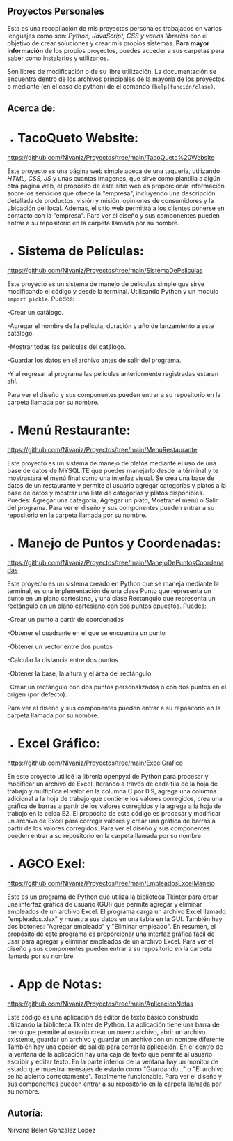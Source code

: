 ## Proyectos Personales 

Esta es una recopilación de mis proyectos personales trabajados en varios lenguajes como son: *Python, JavaScript, CSS y varias librerías* con el objetivo de crear soluciones y crear mis propios sistemas. **Para mayor información** de los propios proyectos, puedes acceder a sus carpetas para saber como instalarlos y utilizarlos. 

Son libres de modificación o de su libre utilización. La documentación se encuentra dentro de los archivos principales de la mayoría de los proyectos o mediante (en el caso de python) de el comando `(help(función/clase)`.

## Acerca de:

- # TacoQueto Website: 
https://github.com/Nivaniz/Proyectos/tree/main/TacoQueto%20Website

Este proyecto es una página web simple aceca de una taquería, utilizando *HTML, CSS, JS* y unas cuantas imagenes, que sirve como plantilla a algún otra página web, el propósito de este sitio web es proporcionar información sobre los servicios que ofrece la "empresa", incluyendo una descripción detallada de productos, visión y misión, opiniones de consumidores y la ubicación del local. Además, el sitio web permitirá a los clientes ponerse en contacto con la "empresa". Para ver el diseño y sus componentes pueden entrar a su repositorio en la carpeta llamada por su nombre.

- # Sistema de Películas: 
https://github.com/Nivaniz/Proyectos/tree/main/SistemaDePeliculas

Este proyecto es un sistema de manejo de películas simple que sirve modificando el código y desde la terminal. Utilizando Python y un modulo `import pickle`. Puedes:

  -Crear un catálogo.
  
  -Agregar el nombre de la película, duración y año de lanzamiento a este catálogo.
  
  -Mostrar todas las películas del catálogo.
  
  -Guardar los datos en el archivo antes de salir del programa.
  
  -Y al regresar al programa las películas anteriormente registradas estaran ahí.
 
 Para ver el diseño y sus componentes pueden entrar a su repositorio en la carpeta llamada por su nombre.
 
- # Menú Restaurante: 
https://github.com/Nivaniz/Proyectos/tree/main/MenuRestaurante
 
Este proyecto es un sistema de manejo de platos mediante el uso de una base de datos de MYSQLITE que puedes manejarlo desde la términal y te mostrastará el menú final como una interfaz visual. Se crea una base de datos de un restaurante y permite al usuario agregar categorías y platos a la base de datos y mostrar una lista de categorías y platos disponibles. Puedes: Agregar una categoría, Agregar un plato, Mostrar el menú o Salir del programa. Para ver el diseño y sus componentes pueden entrar a su repositorio en la carpeta llamada por su nombre.
 
- # Manejo de Puntos y Coordenadas: 
https://github.com/Nivaniz/Proyectos/tree/main/ManejoDePuntosCoordenadas

Este proyecto es un sistema creado en Python que se maneja mediante la terminal, es una implementación de una clase Punto que representa un punto en un plano cartesiano, y una clase Rectangulo que representa un rectángulo en un plano cartesiano con dos puntos opuestos. Puedes: 
  
  -Crear un punto a partir de coordenadas
  
  -Obtener el cuadrante en el que se encuentra un punto
  
  -Obtener un vector entre dos puntos
  
  -Calcular la distancia entre dos puntos
  
  -Obtener la base, la altura y el área del rectángulo
  
  -Crear un rectángulo con dos puntos personalizados o con dos puntos en el origen (por defecto). 
  
Para ver el diseño y sus componentes pueden entrar a su repositorio en la carpeta llamada por su nombre.

- # Excel Gráfico: 
https://github.com/Nivaniz/Proyectos/tree/main/ExcelGrafico

En este proyecto utilicé la librería openpyxl de Python para procesar y modificar un archivo de Excel. Iterando a través de cada fila de la hoja de trabajo y multiplica el valor en la columna C por 0.9, agrega una columna adicional a la hoja de trabajo que contiene los valores corregidos, crea una gráfica de barras a partir de los valores corregidos y la agrega a la hoja de trabajo en la celda E2. El propósito de este código es procesar y modificar un archivo de Excel para corregir valores y crear una gráfica de barras a partir de los valores corregidos. Para ver el diseño y sus componentes pueden entrar a su repositorio en la carpeta llamada por su nombre.

- # AGCO Exel: 
https://github.com/Nivaniz/Proyectos/tree/main/EmpleadosExcelManejo

Este es un programa de Python que utiliza la biblioteca Tkinter para crear una interfaz gráfica de usuario (GUI) que permite agregar y eliminar empleados de un archivo Excel. El programa carga un archivo Excel llamado "empleados.xlsx" y muestra sus datos en una tabla en la GUI. También hay dos botones: "Agregar empleado" y "Eliminar empleado". En resumen, el propósito de este programa es proporcionar una interfaz gráfica fácil de usar para agregar y eliminar empleados de un archivo Excel. Para ver el diseño y sus componentes pueden entrar a su repositorio en la carpeta llamada por su nombre.

- # App de Notas: 
https://github.com/Nivaniz/Proyectos/tree/main/AplicacionNotas

Este código es una aplicación de editor de texto básico construido utilizando la biblioteca Tkinter de Python. La aplicación tiene una barra de menú que permite al usuario crear un nuevo archivo, abrir un archivo existente, guardar un archivo y guardar un archivo con un nombre diferente. También hay una opción de salida para cerrar la aplicación. En el centro de la ventana de la aplicación hay una caja de texto que permite al usuario escribir y editar texto. En la parte inferior de la ventana hay un monitor de estado que muestra mensajes de estado como "Guardando..." o "El archivo se ha abierto correctamente". Totalmente funcionable.  Para ver el diseño y sus componentes pueden entrar a su repositorio en la carpeta llamada por su nombre.
  
## Autoría:

  Nirvana Belen González López
